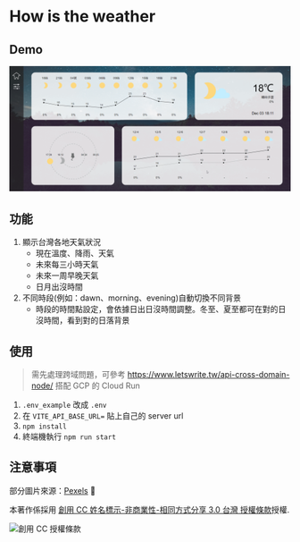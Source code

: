 # How is the weather

## Demo

![](https://github.com/zora2002/How-is-the-weather/blob/master/Demo.gif)

## 功能

1. 顯示台灣各地天氣狀況
   - 現在溫度、降雨、天氣
   - 未來每三小時天氣
   - 未來一周早晚天氣
   - 日月出沒時間
2. 不同時段(例如：dawn、morning、evening)自動切換不同背景
   - 時段的時間點設定，會依據日出日沒時間調整。冬至、夏至都可在對的日沒時間，看到對的日落背景

## 使用

> 需先處理跨域問題，可參考 https://www.letswrite.tw/api-cross-domain-node/ 搭配 GCP 的 Cloud Run

1. `.env_example` 改成 `.env`
2. 在 `VITE_API_BASE_URL=` 貼上自己的 server url
3. `npm install`
4. 終端機執行 `npm run start`

## 注意事項

部分圖片來源：[Pexels](https://www.pexels.com/zh-tw/license/) :white_heart:

本著作係採用 [創用 CC 姓名標示-非商業性-相同方式分享 3.0 台灣 授權條款](http://creativecommons.org/licenses/by-nc-sa/3.0/tw/)授權.

![創用 CC 授權條款](https://i.creativecommons.org/l/by-nc-sa/3.0/tw/88x31.png)
